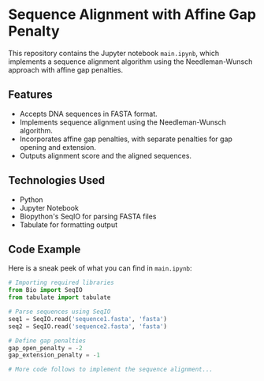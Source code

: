 # Sequence Alignment with Affine Gap Penalty

This repository contains the Jupyter notebook `main.ipynb`, which implements a sequence alignment algorithm using the Needleman-Wunsch approach with affine gap penalties.

## Features

- Accepts DNA sequences in FASTA format.
- Implements sequence alignment using the Needleman-Wunsch algorithm.
- Incorporates affine gap penalties, with separate penalties for gap opening and extension.
- Outputs alignment score and the aligned sequences.

## Technologies Used

- Python
- Jupyter Notebook
- Biopython's SeqIO for parsing FASTA files
- Tabulate for formatting output

## Code Example

Here is a sneak peek of what you can find in `main.ipynb`:

```python
# Importing required libraries
from Bio import SeqIO
from tabulate import tabulate

# Parse sequences using SeqIO
seq1 = SeqIO.read('sequence1.fasta', 'fasta')
seq2 = SeqIO.read('sequence2.fasta', 'fasta')

# Define gap penalties
gap_open_penalty = -2
gap_extension_penalty = -1

# More code follows to implement the sequence alignment...
